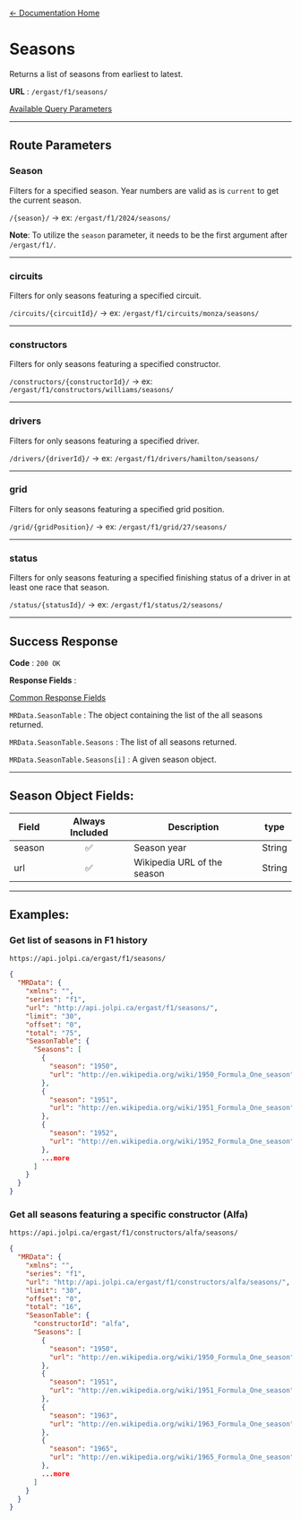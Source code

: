 [← Documentation Home](/docs/README.md)
# Seasons

Returns a list of seasons from earliest to latest.

**URL** : `/ergast/f1/seasons/`

[Available Query Parameters](/docs/README.md#query-parameters)

---

## Route Parameters

### Season

Filters for a specified season. Year numbers are valid as is `current` to get the current season.

`/{season}/` -> ex: `/ergast/f1/2024/seasons/`

**Note**: To utilize the `season` parameter, it needs to be the first argument after `/ergast/f1/`.

---

### circuits

Filters for only seasons featuring a specified circuit.

`/circuits/{circuitId}/` -> ex: `/ergast/f1/circuits/monza/seasons/`

---

### constructors

Filters for only seasons featuring a specified constructor.

`/constructors/{constructorId}/` -> ex: `/ergast/f1/constructors/williams/seasons/`

---

### drivers

Filters for only seasons featuring a specified driver.

`/drivers/{driverId}/` -> ex: `/ergast/f1/drivers/hamilton/seasons/`


---

### grid

Filters for only seasons featuring a specified grid position.

`/grid/{gridPosition}/` -> ex: `/ergast/f1/grid/27/seasons/`

---

### status

Filters for only seasons featuring a specified finishing status of a driver in at least one race that season.

`/status/{statusId}/` -> ex: `/ergast/f1/status/2/seasons/`

---

## Success Response

**Code** : `200 OK`

**Response Fields** :

[Common Response Fields](/docs/README.md#common-response-fields)

`MRData.SeasonTable` : The object containing the list of the all seasons returned.

`MRData.SeasonTable.Seasons` : The list of all seasons returned.

`MRData.SeasonTable.Seasons[i]` : A given season object.

---

## Season Object Fields:

|Field|Always Included|Description|type
|---|:---:|---|---|
|season|✅|Season year|String
|url|✅|Wikipedia URL of the season|String

---

## Examples:

### Get list of seasons in F1 history

`https://api.jolpi.ca/ergast/f1/seasons/`

```json
{
  "MRData": {
    "xmlns": "",
    "series": "f1",
    "url": "http://api.jolpi.ca/ergast/f1/seasons/",
    "limit": "30",
    "offset": "0",
    "total": "75",
    "SeasonTable": {
      "Seasons": [
        {
          "season": "1950",
          "url": "http://en.wikipedia.org/wiki/1950_Formula_One_season"
        },
        {
          "season": "1951",
          "url": "http://en.wikipedia.org/wiki/1951_Formula_One_season"
        },
        {
          "season": "1952",
          "url": "http://en.wikipedia.org/wiki/1952_Formula_One_season"
        },
        ...more
      ]
    }
  }
}
```

### Get all seasons featuring a specific constructor (Alfa)

`https://api.jolpi.ca/ergast/f1/constructors/alfa/seasons/`

```json
{
  "MRData": {
    "xmlns": "",
    "series": "f1",
    "url": "http://api.jolpi.ca/ergast/f1/constructors/alfa/seasons/",
    "limit": "30",
    "offset": "0",
    "total": "16",
    "SeasonTable": {
      "constructorId": "alfa",
      "Seasons": [
        {
          "season": "1950",
          "url": "http://en.wikipedia.org/wiki/1950_Formula_One_season"
        },
        {
          "season": "1951",
          "url": "http://en.wikipedia.org/wiki/1951_Formula_One_season"
        },
        {
          "season": "1963",
          "url": "http://en.wikipedia.org/wiki/1963_Formula_One_season"
        },
        {
          "season": "1965",
          "url": "http://en.wikipedia.org/wiki/1965_Formula_One_season"
        },
        ...more
      ]
    }
  }
}
```